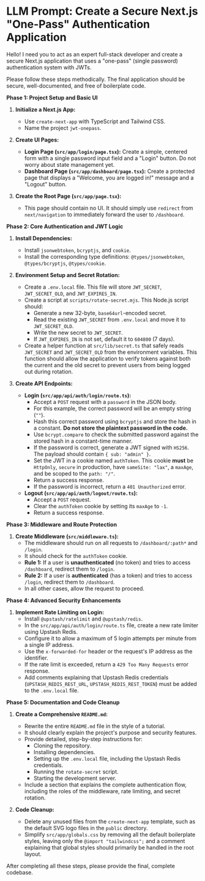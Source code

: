# LLM Prompt: Create a Secure Next.js "One-Pass" Authentication Application

Hello! I need you to act as an expert full-stack developer and create a secure Next.js application that uses a "one-pass" (single password) authentication system with JWTs.

Please follow these steps methodically. The final application should be secure, well-documented, and free of boilerplate code.

**Phase 1: Project Setup and Basic UI**

1.  **Initialize a Next.js App:**
    -   Use `create-next-app` with TypeScript and Tailwind CSS.
    -   Name the project `jwt-onepass`.

2.  **Create UI Pages:**
    -   **Login Page (`src/app/login/page.tsx`):** Create a simple, centered form with a single password input field and a "Login" button. Do not worry about state management yet.
    -   **Dashboard Page (`src/app/dashboard/page.tsx`):** Create a protected page that displays a "Welcome, you are logged in!" message and a "Logout" button.

3.  **Create the Root Page (`src/app/page.tsx`):**
    -   This page should contain no UI. It should simply use `redirect` from `next/navigation` to immediately forward the user to `/dashboard`.

**Phase 2: Core Authentication and JWT Logic**

1.  **Install Dependencies:**
    -   Install `jsonwebtoken`, `bcryptjs`, and `cookie`.
    -   Install the corresponding type definitions: `@types/jsonwebtoken`, `@types/bcryptjs`, `@types/cookie`.

2.  **Environment Setup and Secret Rotation:**
    -   Create a `.env.local` file. This file will store `JWT_SECRET`, `JWT_SECRET_OLD`, and `JWT_EXPIRES_IN`.
    -   Create a script at `scripts/rotate-secret.mjs`. This Node.js script should:
        -   Generate a new 32-byte, `base64url`-encoded secret.
        -   Read the existing `JWT_SECRET` from `.env.local` and move it to `JWT_SECRET_OLD`.
        -   Write the new secret to `JWT_SECRET`.
        -   If `JWT_EXPIRES_IN` is not set, default it to `604800` (7 days).
    -   Create a helper function at `src/lib/secret.ts` that safely reads `JWT_SECRET` and `JWT_SECRET_OLD` from the environment variables. This function should allow the application to verify tokens against both the current and the old secret to prevent users from being logged out during rotation.

3.  **Create API Endpoints:**
    -   **Login (`src/app/api/auth/login/route.ts`):**
        -   Accept a `POST` request with a `password` in the JSON body.
        -   For this example, the correct password will be an empty string (`""`).
        -   Hash this correct password using `bcryptjs` and store the hash in a constant. **Do not store the plaintext password in the code.**
        -   Use `bcrypt.compare` to check the submitted password against the stored hash in a constant-time manner.
        -   If the password is correct, generate a JWT signed with `HS256`. The payload should contain `{ sub: "admin" }`.
        -   Set the JWT in a cookie named `authToken`. This cookie **must** be `HttpOnly`, `secure` in production, have `sameSite: "lax"`, a `maxAge`, and be scoped to the `path: "/"`.
        -   Return a success response.
        -   If the password is incorrect, return a `401 Unauthorized` error.
    -   **Logout (`src/app/api/auth/logout/route.ts`):**
        -   Accept a `POST` request.
        -   Clear the `authToken` cookie by setting its `maxAge` to `-1`.
        -   Return a success response.

**Phase 3: Middleware and Route Protection**

1.  **Create Middleware (`src/middleware.ts`):**
    -   The middleware should run on all requests to `/dashboard/:path*` and `/login`.
    -   It should check for the `authToken` cookie.
    -   **Rule 1:** If a user is **unauthenticated** (no token) and tries to access `/dashboard`, redirect them to `/login`.
    -   **Rule 2:** If a user is **authenticated** (has a token) and tries to access `/login`, redirect them to `/dashboard`.
    -   In all other cases, allow the request to proceed.

**Phase 4: Advanced Security Enhancements**

1.  **Implement Rate Limiting on Login:**
    -   Install `@upstash/ratelimit` and `@upstash/redis`.
    -   In the `src/app/api/auth/login/route.ts` file, create a new rate limiter using Upstash Redis.
    -   Configure it to allow a maximum of 5 login attempts per minute from a single IP address.
    -   Use the `x-forwarded-for` header or the request's IP address as the identifier.
    -   If the rate limit is exceeded, return a `429 Too Many Requests` error response.
    -   Add comments explaining that Upstash Redis credentials (`UPSTASH_REDIS_REST_URL`, `UPSTASH_REDIS_REST_TOKEN`) must be added to the `.env.local` file.

**Phase 5: Documentation and Code Cleanup**

1.  **Create a Comprehensive `README.md`:**
    -   Rewrite the entire `README.md` file in the style of a tutorial.
    -   It should clearly explain the project's purpose and security features.
    -   Provide detailed, step-by-step instructions for:
        -   Cloning the repository.
        -   Installing dependencies.
        -   Setting up the `.env.local` file, including the Upstash Redis credentials.
        -   Running the `rotate-secret` script.
        -   Starting the development server.
    -   Include a section that explains the complete authentication flow, including the roles of the middleware, rate limiting, and secret rotation.

2.  **Code Cleanup:**
    -   Delete any unused files from the `create-next-app` template, such as the default SVG logo files in the `public` directory.
    -   Simplify `src/app/globals.css` by removing all the default boilerplate styles, leaving only the `@import "tailwindcss";` and a comment explaining that global styles should primarily be handled in the root layout.

After completing all these steps, please provide the final, complete codebase.
